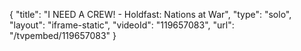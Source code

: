 {
    "title": "I NEED A CREW! - Holdfast: Nations at War",
    "type": "solo",
    "layout": "iframe-static",
    "videoId": "119657083",
    "url": "\/tvpembed\/119657083"
}